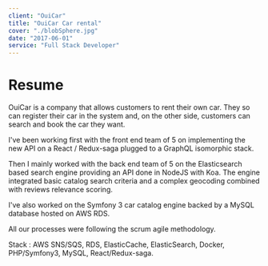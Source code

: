 ```yaml
---
client: "OuiCar"
title: "OuiCar Car rental"
cover: "./blobSphere.jpg"
date: "2017-06-01"
service: "Full Stack Developer"
---
```

# Resume

OuiCar is a company that allows customers to rent their own car. They so can register their car in the system and, on the other side, customers can search and book the car they want.

I've been working first with the front end team of 5 on implementing the new API on a React / Redux-saga plugged to a GraphQL isomorphic stack.

Then I mainly worked with the back end team of 5 on the Elasticsearch based search engine providing an API done in NodeJS with Koa. The engine integrated basic catalog search criteria and a complex geocoding combined with reviews relevance scoring. 

I've also worked on the Symfony 3 car catalog engine backed by a MySQL database hosted on AWS RDS.

All our processes were following the scrum agile methodology.

Stack : AWS SNS/SQS, RDS, ElasticCache, ElasticSearch, Docker, PHP/Symfony3, MySQL, React/Redux-saga.